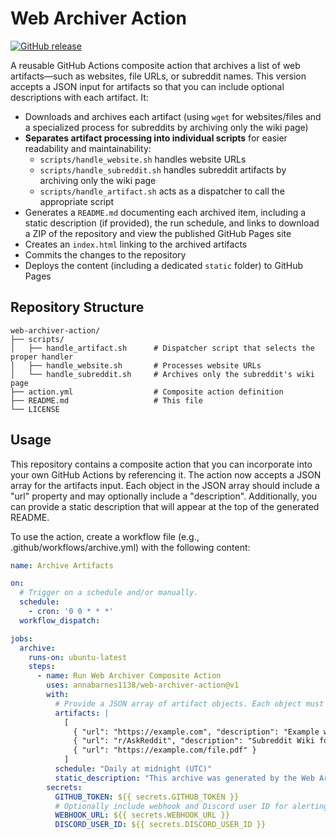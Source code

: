 # Web Archiver Action

[![GitHub release](https://img.shields.io/github/v/release/annabarnes1138/web-archiver-action)](https://github.com/annabarnes1138/web-archiver-action/releases)

A reusable GitHub Actions composite action that archives a list of web artifacts—such as websites, file URLs, or subreddit names. This version accepts a JSON input for artifacts so that you can include optional descriptions with each artifact. It:
- Downloads and archives each artifact (using `wget` for websites/files and a specialized process for subreddits by archiving only the wiki page)
- **Separates artifact processing into individual scripts** for easier readability and maintainability:
  - `scripts/handle_website.sh` handles website URLs
  - `scripts/handle_subreddit.sh` handles subreddit artifacts by archiving only the wiki page
  - `scripts/handle_artifact.sh` acts as a dispatcher to call the appropriate script
- Generates a `README.md` documenting each archived item, including a static description (if provided), the run schedule, and links to download a ZIP of the repository and view the published GitHub Pages site
- Creates an `index.html` linking to the archived artifacts
- Commits the changes to the repository
- Deploys the content (including a dedicated `static` folder) to GitHub Pages

## Repository Structure

```plaintext
web-archiver-action/
├── scripts/
│   ├── handle_artifact.sh      # Dispatcher script that selects the proper handler
│   ├── handle_website.sh       # Processes website URLs
│   └── handle_subreddit.sh     # Archives only the subreddit's wiki page
├── action.yml                  # Composite action definition
├── README.md                   # This file
└── LICENSE
```

## Usage

This repository contains a composite action that you can incorporate into your own GitHub Actions by referencing it. The action now accepts a JSON array for the artifacts input. Each object in the JSON array should include a "url" property and may optionally include a "description". Additionally, you can provide a static description that will appear at the top of the generated README.

To use the action, create a workflow file (e.g., .github/workflows/archive.yml) with the following content:

```yaml
name: Archive Artifacts

on:
  # Trigger on a schedule and/or manually.
  schedule:
    - cron: '0 0 * * *'
  workflow_dispatch:

jobs:
  archive:
    runs-on: ubuntu-latest
    steps:
      - name: Run Web Archiver Composite Action
        uses: annabarnes1138/web-archiver-action@v1
        with:
          # Provide a JSON array of artifact objects. Each object must include a "url" and may include a "description".
          artifacts: |
            [
              { "url": "https://example.com", "description": "Example website" },
              { "url": "r/AskReddit", "description": "Subreddit Wiki for AskReddit" },
              { "url": "https://example.com/file.pdf" }
            ]
          schedule: "Daily at midnight (UTC)"
          static_description: "This archive was generated by the Web Archiver Action."
        secrets:
          GITHUB_TOKEN: ${{ secrets.GITHUB_TOKEN }}
          # Optionally include webhook and Discord user ID for alerting on 404 errors.
          WEBHOOK_URL: ${{ secrets.WEBHOOK_URL }}
          DISCORD_USER_ID: ${{ secrets.DISCORD_USER_ID }}